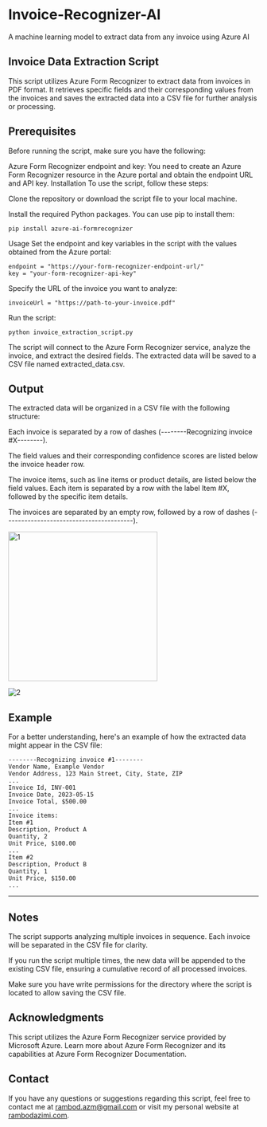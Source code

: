 # Invoice-Recognizer-AI
A machine learning model to extract data from any invoice using Azure AI

## Invoice Data Extraction Script
This script utilizes Azure Form Recognizer to extract data from invoices in PDF format. It retrieves specific fields and their corresponding values from the invoices and saves the extracted data into a CSV file for further analysis or processing.

## Prerequisites
Before running the script, make sure you have the following:

Azure Form Recognizer endpoint and key: You need to create an Azure Form Recognizer resource in the Azure portal and obtain the endpoint URL and API key.
Installation
To use the script, follow these steps:

Clone the repository or download the script file to your local machine.

Install the required Python packages. You can use pip to install them:

```
pip install azure-ai-formrecognizer
```
Usage
Set the endpoint and key variables in the script with the values obtained from the Azure portal:

```
endpoint = "https://your-form-recognizer-endpoint-url/"
key = "your-form-recognizer-api-key"
```
Specify the URL of the invoice you want to analyze:

```
invoiceUrl = "https://path-to-your-invoice.pdf"
```
Run the script:

```
python invoice_extraction_script.py
```
The script will connect to the Azure Form Recognizer service, analyze the invoice, and extract the desired fields. The extracted data will be saved to a CSV file named extracted_data.csv.

## Output
The extracted data will be organized in a CSV file with the following structure:

Each invoice is separated by a row of dashes (--------Recognizing invoice #X--------).

The field values and their corresponding confidence scores are listed below the invoice header row.

The invoice items, such as line items or product details, are listed below the field values. Each item is separated by a row with the label Item #X, followed by the specific item details.

The invoices are separated by an empty row, followed by a row of dashes (----------------------------------------).

<img width="300" alt="1" src="https://github.com/rambodazimi/Invoice-Recognizer-AI/assets/59399542/a0afdda4-63d0-4898-8d19-e194fc26bf03">

![2](https://github.com/rambodazimi/Invoice-Recognizer-AI/assets/59399542/c7f9be57-71e5-4888-afda-8f1842cfe0d8)



## Example
For a better understanding, here's an example of how the extracted data might appear in the CSV file:

```
--------Recognizing invoice #1--------
Vendor Name, Example Vendor
Vendor Address, 123 Main Street, City, State, ZIP
...
Invoice Id, INV-001
Invoice Date, 2023-05-15
Invoice Total, $500.00
...
Invoice items:
Item #1
Description, Product A
Quantity, 2
Unit Price, $100.00
...
Item #2
Description, Product B
Quantity, 1
Unit Price, $150.00
...
```
----------------------------------------
## Notes
The script supports analyzing multiple invoices in sequence. Each invoice will be separated in the CSV file for clarity.

If you run the script multiple times, the new data will be appended to the existing CSV file, ensuring a cumulative record of all processed invoices.

Make sure you have write permissions for the directory where the script is located to allow saving the CSV file.

## Acknowledgments
This script utilizes the Azure Form Recognizer service provided by Microsoft Azure. Learn more about Azure Form Recognizer and its capabilities at Azure Form Recognizer Documentation.

## Contact
If you have any questions or suggestions regarding this script, feel free to contact me at rambod.azm@gmail.com or visit my personal website at [rambodazimi.com](http://rambodazimi.com/).


